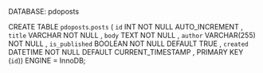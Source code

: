 DATABASE: pdoposts

CREATE TABLE `pdoposts`.`posts` ( 
	`id` INT NOT NULL AUTO_INCREMENT , 
	`title` VARCHAR NOT NULL , 
	`body` TEXT NOT NULL , 
	`author` VARCHAR(255) NOT NULL , 
	`is_published` BOOLEAN NOT NULL DEFAULT TRUE ,
	`created` DATETIME NOT NULL DEFAULT CURRENT_TIMESTAMP , PRIMARY KEY (`id`)) ENGINE = InnoDB;